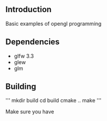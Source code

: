 ## Introduction
Basic examples of opengl programming

## Dependencies
- glfw 3.3
- glew
- glm

## Building

'''
mkdir build 
cd build
cmake ..
make
'''

Make sure you have 
